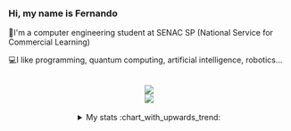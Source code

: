 ### Hi, my name is Fernando

👋I'm a computer engineering student at SENAC SP (National Service for Commercial Learning) 

💻I like programming, quantum computing, artificial intelligence, robotics...

<br>

<div align="center">
  <img src="https://skillicons.dev/icons?i=gcp,azure,linux,windows,apple,vscode,postman,mysql,nodejs,tensorflow,raspberrypi,androidstudio,arduino"/>
  <br>
  <img src="https://skillicons.dev/icons?i=py,java,c,cs,cpp,godot,lua,ts,vue"/>
</div>

</br>

<details align="center">
  <summary>My stats :chart_with_upwards_trend:</summary>
  <br/>
  <a href="https://github.com/kkauadev" align="center">
    <img src="https://github-readme-stats.vercel.app/api?username=DevFernandoMartins&rank_icon=github&hide_title=true&card_width=300px&show_icons=true&icon_color=2F81F7&bg_color=0D1117&title_color=2F81F7&text_color=f0f6fc&hide_border=true" />
    <img src="https://github-readme-stats.vercel.app/api/top-langs/?username=DevFernandoMartins&layout=compact&card_width=400px&show_icons=true&icon_color=2F81F7&bg_color=0D1117&title_color=2F81F7&text_color=f0f6fc&icon_color=2F81F7&hide_border=true" />
  </a>
</details>
